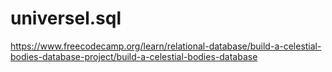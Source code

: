 # universel.sql
https://www.freecodecamp.org/learn/relational-database/build-a-celestial-bodies-database-project/build-a-celestial-bodies-database
